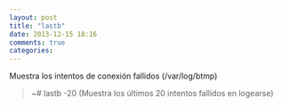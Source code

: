 ```yaml
---
layout: post
title: "lastb"
date: 2013-12-15 18:16
comments: true
categories: 
---
```

Muestra los intentos de conexión fallidos (/var/log/btmp)

>~# lastb   -20 (Muestra los últimos 20 intentos fallidos en logearse)


